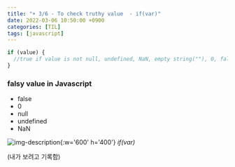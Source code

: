 ```yaml
---
title: "☀️ 3/6 - To check truthy value  - if(var)"
date: 2022-03-06 10:50:00 +0900
categories: [TIL]
tags: [javascript]
---
```


```js
if (value) {
  //true if value is not null, undefined, NaN, empty string(""), 0, false
}
```

### falsy value in Javascript

- false
- 0
- null
- undefined
- NaN

![img-description](https://i.stack.imgur.com/UTBcN.png){:w='600' h='400'}
_if(var)_

(내가 보려고 기록함)
